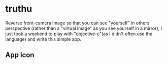 # truthu
Reverse front-camera image so that you can see "yourself" in others' perspective (rather than a "virtual image" as you see yourself in a mirror), I just took a weekend to play with "objective-c"(as I didn't often use the language) and write this simple app.

## App icon
